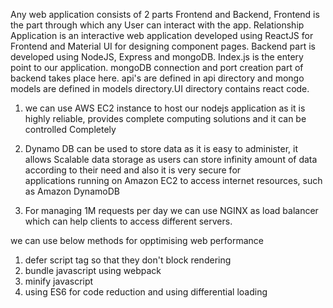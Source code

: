 Any web application consists of 2 parts Frontend and Backend, Frontend is the part through which any
User can interact with the app. Relationship Application is an interactive web application developed 
using ReactJS for Frontend and Material UI for designing component pages. Backend part is developed 
using NodeJS, Express and mongoDB. Index.js is the entery point to our application. mongoDB connection
and port creation part of backend takes place here. api's are defined in api directory and mongo models
are defined in models directory.UI directory contains react code.


1. we can use AWS EC2 instance to host our nodejs application as it is highly reliable, provides 
complete computing solutions and it can be controlled Completely

2. Dynamo DB can be used to store data as it is easy to administer, it allows Scalable data storage as 
users can store infinity amount of data according to their need and also it is very secure for  
applications running on Amazon EC2 to access internet resources, such as Amazon DynamoDB
  
3. For managing 1M requests per day we can use NGINX as load balancer which can help clients to access
different servers.



we can use below methods for opptimising web performance 
1. defer script tag so that they don't block rendering
2. bundle javascript using webpack
3. minify javascript
4. using ES6 for code reduction and using differential loading 
